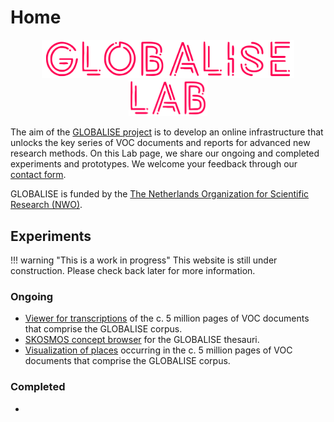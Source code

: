 <!-- ---
hide:
  - toc
--- -->

# Home 

<!-- ![GLOBALISE G](static/img/logo/globalise_g.svg) -->
<p style="text-align: center">
<img src="static/img/logo/globalise.svg" alt="GLOBALISE Logo" width="80%"/> <br>
<img src="static/img/logo/globalise_lab.svg" alt="GLOBALISE Lab logo" width="25%"/>
</p>




The aim of the [GLOBALISE project](https://globalise.huygens.knaw.nl/) is to develop an online infrastructure that unlocks the key series of VOC documents and reports for advanced new research methods. On this Lab page, we share our ongoing and completed experiments and prototypes. We welcome your feedback through our [contact form](https://globalise.huygens.knaw.nl/contact-us/).

GLOBALISE is funded by the [The Netherlands Organization for Scientific Research (NWO)](https://www.nwo.nl/en).

## Experiments

!!! warning "This is a work in progress"
    This website is still under construction. Please check back later for more information.

### Ongoing


- [Viewer for transcriptions](experiments/htr-viewer.md) of the c. 5 million pages of VOC documents that comprise the GLOBALISE corpus.
- [SKOSMOS concept browser](experiments/skosmos-concept-browser.md) for the GLOBALISE thesauri.
- [Visualization of places](experiments/places-visualization.md) occurring in the c. 5 million pages of VOC documents that comprise the GLOBALISE corpus.
    


### Completed

- 
